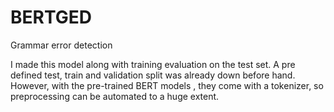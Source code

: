# BERTGED
Grammar error detection

I made this model along with training evaluation on the test set. A pre defined test, train and validation split was already down before hand. However, with the pre-trained BERT models , they come with a tokenizer, so preprocessing can be automated to a huge extent.
